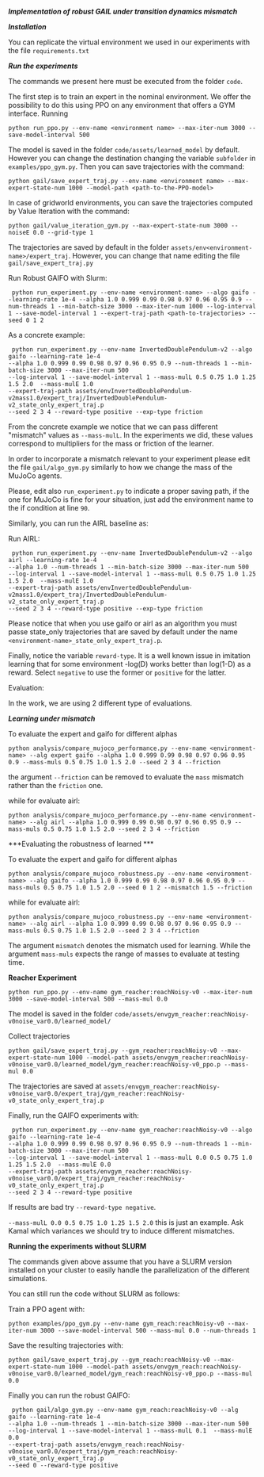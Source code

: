 ***Implementation of robust GAIL under transition dynamics mismatch***

***Installation***

You can replicate the virtual environment we used in our experiments with the file `requirements.txt`

***Run the experiments***

The commands we present here must be executed from the folder `code`.


The first step is to train an expert in the nominal environment. We offer the possibility to do this using PPO on any environment that offers 
a GYM interface. Running


```
python run_ppo.py --env-name <environment name> --max-iter-num 3000 --save-model-interval 500
```


The model is saved in the folder `code/assets/learned_model` by default. However you can change the destination changing the variable `subfolder` in `examples/ppo_gym.py`.
Then you can save trajectories with the command:


```
python gail/save_expert_traj.py --env-name <environment name> --max-expert-state-num 1000 --model-path <path-to-the-PPO-model>
```


In case of gridworld environments, you can save the trajectories computed by Value Iteration with the command:


```python gail/value_iteration_gym.py --max-expert-state-num 3000 --noiseE 0.0 --grid-type 1```


The trajectories are saved by default in the folder `assets/env<environment-name>/expert_traj`. However, you can change that name editing the file `gail/save_expert_traj.py`


Run Robust GAIFO with Slurm:


``` python run_experiment.py --env-name <environment-name> --algo gaifo --learning-rate 1e-4 --alpha 1.0 0.999 0.99 0.98 0.97 0.96 0.95 0.9 --num-threads 1 --min-batch-size 3000 --max-iter-num 1000 --log-interval 1 --save-model-interval 1 --expert-traj-path <path-to-trajectories> --seed 0 1 2```


As a concrete example:


```
 python run_experiment.py --env-name InvertedDoublePendulum-v2 --algo gaifo --learning-rate 1e-4 
--alpha 1.0 0.999 0.99 0.98 0.97 0.96 0.95 0.9 --num-threads 1 --min-batch-size 3000 --max-iter-num 500 
--log-interval 1 --save-model-interval 1 --mass-mulL 0.5 0.75 1.0 1.25 1.5 2.0  --mass-mulE 1.0 
--expert-traj-path assets/envInvertedDoublePendulum-v2mass1.0/expert_traj/InvertedDoublePendulum-v2_state_only_expert_traj.p 
--seed 2 3 4 --reward-type positive --exp-type friction
```

From the concrete example we notice that we can pass different "mismatch" values as `--mass-mulL`. 
In the experiments we did, these values correspond to multipliers for the mass or friction of the learner.

In order to incorporate a mismatch relevant to your experiment please edit the file `gail/algo_gym.py` similarly to how we change the mass of the MuJoCo agents.

Please, edit also `run_experiment.py` to indicate a proper saving path, if the one for MuJoCo is fine for your situation, just add the environment name to the if condition at line `90`.


Similarly, you can run the AIRL baseline as:

Run AIRL:
```
 python run_experiment.py --env-name InvertedDoublePendulum-v2 --algo airl --learning-rate 1e-4 
--alpha 1.0 --num-threads 1 --min-batch-size 3000 --max-iter-num 500 
--log-interval 1 --save-model-interval 1 --mass-mulL 0.5 0.75 1.0 1.25 1.5 2.0  --mass-mulE 1.0 
--expert-traj-path assets/envInvertedDoublePendulum-v2mass1.0/expert_traj/InvertedDoublePendulum-v2_state_only_expert_traj.p 
--seed 2 3 4 --reward-type positive --exp-type friction
```

Please notice that when you use gaifo or airl as an algorithm you must passe state_only trajectories that are saved by default under the name `<environment-name>_state_only_expert_traj.p`.

Finally, notice the variable `reward-type`. It is a well known issue in imitation learning that for some environment -log(D) works better than log(1-D) as a reward. 
Select `negative` to use the former or `positive` for the latter.

Evaluation:

In the work, we are using 2 different type of evaluations. 

***Learning under mismatch***

To evaluate the expert and gaifo for different alphas

```
python analysis/compare_mujoco_performance.py --env-name <environment-name> --alg expert gaifo --alpha 1.0 0.999 0.99 0.98 0.97 0.96 0.95 0.9 --mass-muls 0.5 0.75 1.0 1.5 2.0 --seed 2 3 4 --friction
``` 

the argument `--friction` can be removed to evaluate the `mass` mismatch rather than the `friction` one.

while for evaluate airl:

```
python analysis/compare_mujoco_performance.py --env-name <environment-name> --alg airl --alpha 1.0 0.999 0.99 0.98 0.97 0.96 0.95 0.9 --mass-muls 0.5 0.75 1.0 1.5 2.0 --seed 2 3 4 --friction
```

***Evaluating the robustness of learned *** 

To evaluate the expert and gaifo for different alphas

```
python analysis/compare_mujoco_robustness.py --env-name <environment-name> --alg gaifo --alpha 1.0 0.999 0.99 0.98 0.97 0.96 0.95 0.9 --mass-muls 0.5 0.75 1.0 1.5 2.0 --seed 0 1 2 --mismatch 1.5 --friction
``` 

while for evaluate airl:

```
python analysis/compare_mujoco_robustness.py --env-name <environment-name> --alg airl --alpha 1.0 0.999 0.99 0.98 0.97 0.96 0.95 0.9 --mass-muls 0.5 0.75 1.0 1.5 2.0 --seed 2 3 4 --friction
```

The argument `mismatch` denotes the mismatch used for learning. While the argument `mass-muls` expects the range of masses to evaluate at testing time. 

**Reacher Experiment**


```
python run_ppo.py --env-name gym_reacher:reachNoisy-v0 --max-iter-num 3000 --save-model-interval 500 --mass-mul 0.0
```

The model is saved in the folder `code/assets/envgym_reacher:reachNoisy-v0noise_var0.0/learned_model/` 

Collect trajectories

```
python gail/save_expert_traj.py --gym_reacher:reachNoisy-v0 --max-expert-state-num 1000 --model-path assets/envgym_reacher:reachNoisy-v0noise_var0.0/learned_model/gym_reacher:reachNoisy-v0_ppo.p --mass-mul 0.0
```

The trajectories are saved at `assets/envgym_reacher:reachNoisy-v0noise_var0.0/expert_traj/gym_reacher:reachNoisy-v0_state_only_expert_traj.p`

Finally, run the GAIFO experiments with:

```
 python run_experiment.py --env-name gym_reacher:reachNoisy-v0 --algo gaifo --learning-rate 1e-4 
--alpha 1.0 0.999 0.99 0.98 0.97 0.96 0.95 0.9 --num-threads 1 --min-batch-size 3000 --max-iter-num 500 
--log-interval 1 --save-model-interval 1 --mass-mulL 0.0 0.5 0.75 1.0 1.25 1.5 2.0  --mass-mulE 0.0 
--expert-traj-path assets/envgym_reacher:reachNoisy-v0noise_var0.0/expert_traj/gym_reacher:reachNoisy-v0_state_only_expert_traj.p 
--seed 2 3 4 --reward-type positive
```

If results are bad try `--reward-type negative`.

`--mass-mulL 0.0 0.5 0.75 1.0 1.25 1.5 2.0` this is just an example. Ask Kamal which variances we should try to induce different mismatches.

**Running the experiments without SLURM**

The commands given above assume that you have a SLURM version installed on your cluster to easily handle the parallelization of the different simulations.

You can still run the code without SLURM as follows:

Train a PPO agent with:

```
python examples/ppo_gym.py --env-name gym_reach:reachNoisy-v0 --max-iter-num 3000 --save-model-interval 500 --mass-mul 0.0 --num-threads 1
```

Save the resulting trajectories with:

```
python gail/save_expert_traj.py --gym_reach:reachNoisy-v0 --max-expert-state-num 1000 --model-path assets/envgym_reach:reachNoisy-v0noise_var0.0/learned_model/gym_reach:reachNoisy-v0_ppo.p --mass-mul 0.0
```

Finally you can run the robust GAIFO:

```
 python gail/algo_gym.py --env-name gym_reach:reachNoisy-v0 --alg gaifo --learning-rate 1e-4 
--alpha 1.0 --num-threads 1 --min-batch-size 3000 --max-iter-num 500 
--log-interval 1 --save-model-interval 1 --mass-mulL 0.1  --mass-mulE 0.0 
--expert-traj-path assets/envgym_reach:reachNoisy-v0noise_var0.0/expert_traj/gym_reach:reachNoisy-v0_state_only_expert_traj.p 
--seed 0 --reward-type positive
```


